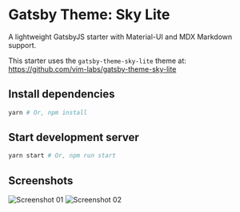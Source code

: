 # Gatsby Theme: Sky Lite

A lightweight GatsbyJS starter with Material-UI and MDX Markdown support.

This starter uses the `gatsby-theme-sky-lite` theme at:
https://github.com/vim-labs/gatsby-theme-sky-lite

## Install dependencies

```bash
yarn # Or, npm install
```

## Start development server

```bash
yarn start # Or, npm run start
```

## Screenshots

![Screenshot 01](https://user-images.githubusercontent.com/25379378/69301759-30e88480-0bcc-11ea-917d-cf3e50365b61.png)
![Screenshot 02](https://user-images.githubusercontent.com/25379378/69301760-30e88480-0bcc-11ea-9ba7-5593740590d3.png)
